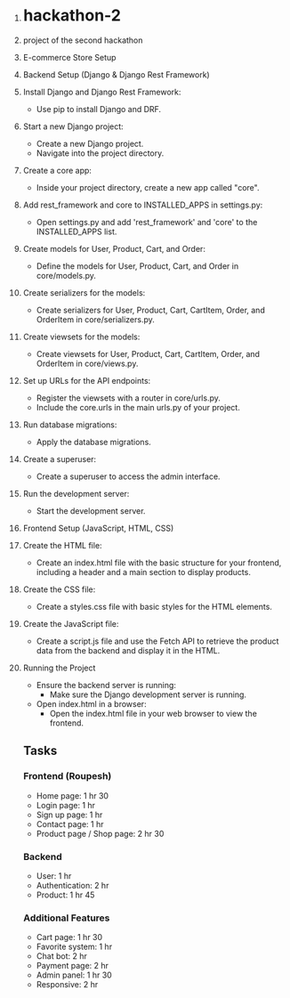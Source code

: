 1. # hackathon-2
2. project of the second hackathon
3. E-commerce Store Setup
4. Backend Setup (Django & Django Rest Framework)
5. Install Django and Django Rest Framework:
    - Use pip to install Django and DRF.
6. Start a new Django project:
    - Create a new Django project.
    - Navigate into the project directory.
7. Create a core app:
    - Inside your project directory, create a new app called "core".
8. Add rest_framework and core to INSTALLED_APPS in settings.py:
    - Open settings.py and add 'rest_framework' and 'core' to the INSTALLED_APPS list.
9. Create models for User, Product, Cart, and Order:
    - Define the models for User, Product, Cart, and Order in core/models.py.
10. Create serializers for the models:
     - Create serializers for User, Product, Cart, CartItem, Order, and OrderItem in core/serializers.py.
11. Create viewsets for the models:
     - Create viewsets for User, Product, Cart, CartItem, Order, and OrderItem in core/views.py.
12. Set up URLs for the API endpoints:
     - Register the viewsets with a router in core/urls.py.
     - Include the core.urls in the main urls.py of your project.
13. Run database migrations:
     - Apply the database migrations.
14. Create a superuser:
     - Create a superuser to access the admin interface.
15. Run the development server:
     - Start the development server.
16. Frontend Setup (JavaScript, HTML, CSS)
17. Create the HTML file:
     - Create an index.html file with the basic structure for your frontend, including a header and a main section to display products.
18. Create the CSS file:
     - Create a styles.css file with basic styles for the HTML elements.
19. Create the JavaScript file:
     - Create a script.js file and use the Fetch API to retrieve the product data from the backend and display it in the HTML.
20. Running the Project
     - Ensure the backend server is running:
        - Make sure the Django development server is running.
     - Open index.html in a browser:
        - Open the index.html file in your web browser to view the frontend.

     ## Tasks

     ### Frontend (Roupesh)
     - Home page: 1 hr 30
     - Login page: 1 hr
     - Sign up page: 1 hr
     - Contact page: 1 hr
     - Product page / Shop page: 2 hr 30

     ### Backend 
     - User: 1 hr
     - Authentication: 2 hr
     - Product: 1 hr 45

     ### Additional Features
     - Cart page: 1 hr 30
     - Favorite system: 1 hr
     - Chat bot: 2 hr
     - Payment page: 2 hr
     - Admin panel: 1 hr 30
     - Responsive: 2 hr
